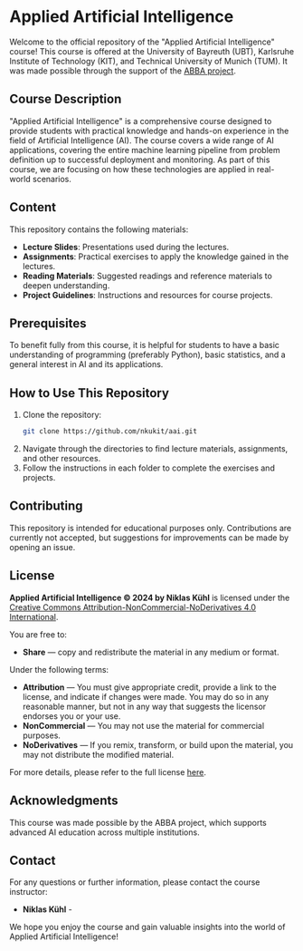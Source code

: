 # Applied Artificial Intelligence

Welcome to the official repository of the "Applied Artificial Intelligence" course! This course is offered at the University of Bayreuth (UBT), Karlsruhe Institute of Technology (KIT), and Technical University of Munich (TUM). It was made possible through the support of the [ABBA project](https://abba-project.de/).

## Course Description

"Applied Artificial Intelligence" is a comprehensive course designed to provide students with practical knowledge and hands-on experience in the field of Artificial Intelligence (AI). The course covers a wide range of AI applications, covering the entire machine learning pipeline from problem definition up to successful deployment and monitoring. As part of this course, we are focusing on how these technologies are applied in real-world scenarios.

## Content

This repository contains the following materials:

- **Lecture Slides**: Presentations used during the lectures.
- **Assignments**: Practical exercises to apply the knowledge gained in the lectures.
- **Reading Materials**: Suggested readings and reference materials to deepen understanding.
- **Project Guidelines**: Instructions and resources for course projects.

## Prerequisites

To benefit fully from this course, it is helpful for students to have a basic understanding of programming (preferably Python), basic statistics, and a general interest in AI and its applications.

## How to Use This Repository

1. Clone the repository:
    ```bash
    git clone https://github.com/nkukit/aai.git
    ```
2. Navigate through the directories to find lecture materials, assignments, and other resources.
3. Follow the instructions in each folder to complete the exercises and projects.

## Contributing

This repository is intended for educational purposes only. Contributions are currently not accepted, but suggestions for improvements can be made by opening an issue.

## License

**Applied Artificial Intelligence © 2024 by Niklas Kühl** is licensed under the [Creative Commons Attribution-NonCommercial-NoDerivatives 4.0 International](https://creativecommons.org/licenses/by-nc-nd/4.0/).

You are free to:

- **Share** — copy and redistribute the material in any medium or format.

Under the following terms:

- **Attribution** — You must give appropriate credit, provide a link to the license, and indicate if changes were made. You may do so in any reasonable manner, but not in any way that suggests the licensor endorses you or your use.
- **NonCommercial** — You may not use the material for commercial purposes.
- **NoDerivatives** — If you remix, transform, or build upon the material, you may not distribute the modified material.

For more details, please refer to the full license [here](https://creativecommons.org/licenses/by-nc-nd/4.0/).

## Acknowledgments

This course was made possible by the ABBA project, which supports advanced AI education across multiple institutions.

## Contact

For any questions or further information, please contact the course instructor:

- **Niklas Kühl** - 

We hope you enjoy the course and gain valuable insights into the world of Applied Artificial Intelligence!
